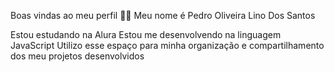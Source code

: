 Boas vindas ao meu perfil 💙💙
Meu nome é Pedro Oliveira Lino Dos Santos

Estou estudando na Alura
Estou me desenvolvendo na linguagem JavaScript
Utilizo esse espaço para minha organização e compartilhamento dos meu projetos desenvolvidos
